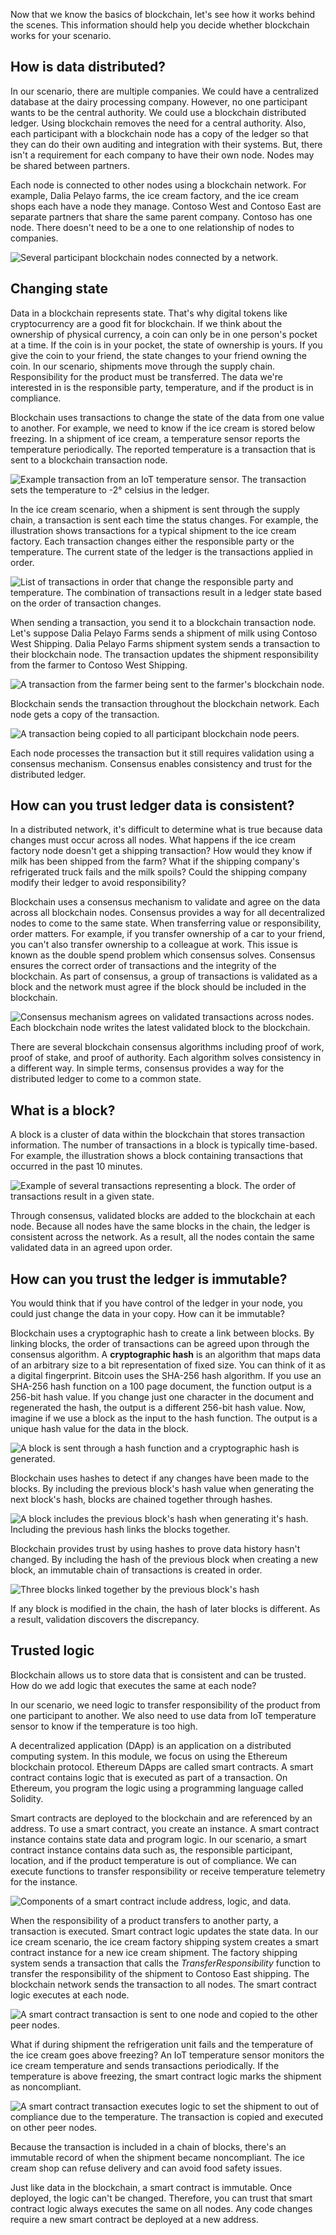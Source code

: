 Now that we know the basics of blockchain, let's see how it works behind the scenes. This information should help you decide whether blockchain works for your scenario.

## How is data distributed?

In our scenario, there are multiple companies. We could have a centralized database at the dairy processing company. However, no one participant wants to be the central authority. We could use a blockchain distributed ledger. Using blockchain removes the need for a central authority. Also, each participant with a blockchain node has a copy of the ledger so that they can do their own auditing and integration with their systems. But, there isn't a requirement for each company to have their own node. Nodes may be shared between partners.

Each node is connected to other nodes using a blockchain network. For example, Dalia Pelayo farms, the ice cream factory, and the ice cream shops each have a node they manage. Contoso West and Contoso East are separate partners that share the same parent company. Contoso has one node. There doesn't need to be a one to one relationship of nodes to companies.

![Several participant blockchain nodes connected by a network.](../media/peer-network.png)

## Changing state

Data in a blockchain represents state. That's why digital tokens like cryptocurrency are a good fit for blockchain. If we think about the ownership of physical currency, a coin can only be in one person's pocket at a time. If the coin is in your pocket, the state of ownership is yours. If you give the coin to your friend, the state changes to your friend owning the coin. In our scenario, shipments move through the supply chain. Responsibility for the product must be transferred. The data we're interested in is the responsible party, temperature, and if the product is in compliance.

Blockchain uses transactions to change the state of the data from one value to another. For example, we need to know if the ice cream is stored below freezing. In a shipment of ice cream, a temperature sensor reports the temperature periodically. The reported temperature is a transaction that is sent to a blockchain transaction node.

![Example transaction from an IoT temperature sensor. The transaction sets the temperature to -2° celsius in the ledger.](../media/transaction.png)

In the ice cream scenario, when a shipment is sent through the supply chain, a transaction is sent each time the status changes. For example, the illustration shows transactions for a typical shipment to the ice cream factory. Each transaction changes either the responsible party or the temperature. The current state of the ledger is the transactions applied in order.

![List of transactions in order that change the responsible party and temperature. The combination of transactions result in a ledger state based on the order of transaction changes.](../media/transaction-history.png)

When sending a transaction, you send it to a blockchain transaction node. Let's suppose Dalia Pelayo Farms sends a shipment of milk using Contoso West Shipping. Dalia Pelayo Farms shipment system sends a transaction to their blockchain node. The transaction updates the shipment responsibility from the farmer to Contoso West Shipping.

![A transaction from the farmer being sent to the farmer's blockchain node.](../media/send-transaction.png)

Blockchain sends the transaction throughout the blockchain network. Each node gets a copy of the transaction.

![A transaction being copied to all participant blockchain node peers.](../media/copy-transaction.png)

Each node processes the transaction but it still requires validation using a consensus mechanism. Consensus enables consistency and trust for the distributed ledger.

## How can you trust ledger data is consistent?

In a distributed network, it's difficult to determine what is true because data changes must occur across all nodes. What happens if the ice cream factory node doesn't get a shipping transaction? How would they know if milk has been shipped from the farm? What if the shipping company's refrigerated truck fails and the milk spoils? Could the shipping company modify their ledger to avoid responsibility?

Blockchain uses a consensus mechanism to validate and agree on the data across all blockchain nodes. Consensus provides a way for all decentralized nodes to come to the same state. When transferring value or responsibility, order matters. For example, if you transfer ownership of a car to your friend, you can't also transfer ownership to a colleague at work. This issue is known as the double spend problem which consensus solves. Consensus ensures the correct order of transactions and the integrity of the blockchain. As part of consensus, a group of transactions is validated as a block and the network must agree if the block should be included in the blockchain.

![Consensus mechanism agrees on validated transactions across nodes. Each blockchain node writes the latest validated block to the blockchain.](../media/consensus.png)

There are several blockchain consensus algorithms including proof of work, proof of stake, and proof of authority. Each algorithm solves consistency in a different way. In simple terms, consensus provides a way for the distributed ledger to come to a common state.

## What is a block?

A block is a cluster of data within the blockchain that stores transaction information. The number of transactions in a block is typically time-based. For example, the illustration shows a block containing transactions that occurred in the past 10 minutes.

![Example of several transactions representing a block. The order of transactions result in a given state.](../media/block.png)

Through consensus, validated blocks are added to the blockchain at each node. Because all nodes have the same blocks in the chain, the ledger is consistent across the network. As a result, all the nodes contain the same validated data in an agreed upon order.

## How can you trust the ledger is immutable?

You would think that if you have control of the ledger in your node, you could just change the data in your copy. How can it be immutable?

Blockchain uses a cryptographic hash to create a link between blocks. By linking blocks, the order of transactions can be agreed upon through the consensus algorithm. A **cryptographic hash** is an algorithm that maps data of an arbitrary size to a bit representation of fixed size. You can think of it as a digital fingerprint. Bitcoin uses the SHA-256 hash algorithm. If you use an SHA-256 hash function on a 100 page document, the function output is a 256-bit hash value. If you change just one character in the document and regenerated the hash, the output is a different 256-bit hash value. Now, imagine if we use a block as the input to the hash function. The output is a unique hash value for the data in the block.

![A block is sent through a hash function and a cryptographic hash is generated.](../media/hash.png)

Blockchain uses hashes to detect if any changes have been made to the blocks. By including the previous block's hash value when generating the next block's hash, blocks are chained together through hashes.

![A block includes the previous block's hash when generating it's hash. Including the previous hash links the blocks together.](../media/linked-hash.png)

Blockchain provides trust by using hashes to prove data history hasn't changed. By including the hash of the previous block when creating a new block, an immutable chain of transactions is created in order.

![Three blocks linked together by the previous block's hash](../media/linked-blocks.png
)

If any block is modified in the chain, the hash of later blocks is different. As a result, validation discovers the discrepancy.

## Trusted logic

Blockchain allows us to store data that is consistent and can be trusted. How do we add logic that executes the same at each node?

In our scenario, we need logic to transfer responsibility of the product from one participant to another. We also need to use data from IoT temperature sensor to know if the temperature is too high.

A decentralized application (DApp) is an application on a distributed computing system. In this module, we focus on using the Ethereum blockchain protocol. Ethereum DApps are called smart contracts. A smart contract contains logic that is executed as part of a transaction. On Ethereum, you program the logic using a programming language called Solidity.

Smart contracts are deployed to the blockchain and are referenced by an address. To use a smart contract, you create an instance. A smart contract instance contains state data and program logic. In our scenario, a smart contract instance contains data such as, the responsible participant, location, and if the product temperature is out of compliance. We can execute functions to transfer responsibility or receive temperature telemetry for the instance.

![Components of a smart contract include address, logic, and data.](../media/smart-contract.png
)

When the responsibility of a product transfers to another party, a transaction is executed. Smart contract logic updates the state data. In our ice cream scenario, the ice cream factory shipping system creates a smart contract instance for a new ice cream shipment. The factory shipping system sends a transaction that calls the *TransferResponsibility* function to transfer the responsibility of the shipment to Contoso East shipping. The blockchain network sends the transaction to all nodes. The smart contract logic executes at each node.

![A smart contract transaction is sent to one node and copied to the other peer nodes.](../media/smart-contract-transaction.png)

What if during shipment the refrigeration unit fails and the temperature of the ice cream goes above freezing? An IoT temperature sensor monitors the ice cream temperature and sends transactions periodically. If the temperature is above freezing, the smart contract logic marks the shipment as noncompliant.

![A smart contract transaction executes logic to set the shipment to out of compliance due to the temperature. The transaction is copied and executed on other peer nodes.](../media/iot-transaction.png)

Because the transaction is included in a chain of blocks, there's an immutable record of when the shipment became noncompliant. The ice cream shop can refuse delivery and can avoid food safety issues.

Just like data in the blockchain, a smart contract is immutable. Once deployed, the logic can't be changed. Therefore, you can trust that smart contract logic always executes the same on all nodes. Any code changes require a new smart contract be deployed at a new address.
